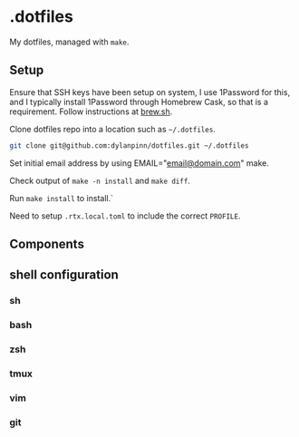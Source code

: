 # .dotfiles

My dotfiles, managed with `make`.

## Setup

Ensure that SSH keys have been setup on system, I use 1Password for this, and I
typically install 1Password through Homebrew Cask, so that is a requirement.
Follow instructions at [brew.sh](https://brew.sh).

Clone dotfiles repo into a location such as `~/.dotfiles`.

```sh
git clone git@github.com:dylanpinn/dotfiles.git ~/.dotfiles
```

Set initial email address by using EMAIL="email@domain.com" make.

Check output of `make -n install` and `make diff`.

Run `make install` to install.`

Need to setup `.rtx.local.toml` to include the correct `PROFILE`.

## Components

## shell configuration

### sh

### bash

### zsh

### tmux

### vim

### git
